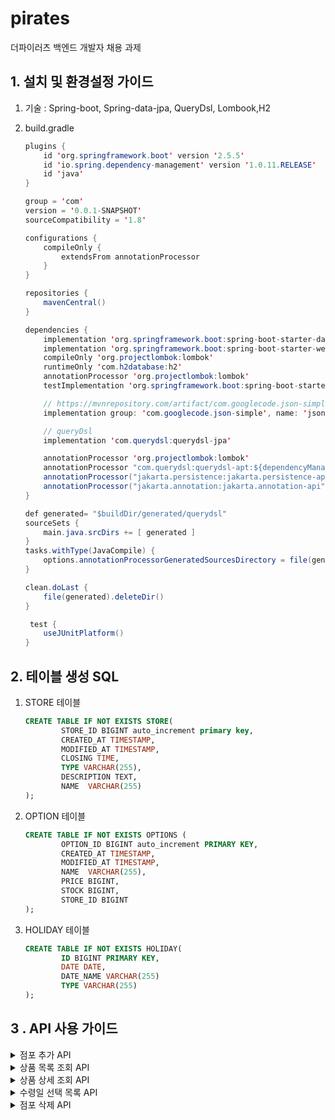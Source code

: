 # pirates

더파이러츠 백엔드 개발자 채용 과제

## 1. 설치 및 환경설정 가이드

1. 기술 : Spring-boot, Spring-data-jpa, QueryDsl, Lombook,H2
2. build.gradle

    ```java
    plugins {
        id 'org.springframework.boot' version '2.5.5'
        id 'io.spring.dependency-management' version '1.0.11.RELEASE'
        id 'java'
    }

    group = 'com'
    version = '0.0.1-SNAPSHOT'
    sourceCompatibility = '1.8'

    configurations {
        compileOnly {
            extendsFrom annotationProcessor
        }
    }

    repositories {
        mavenCentral()
    }

    dependencies {
        implementation 'org.springframework.boot:spring-boot-starter-data-jpa'
        implementation 'org.springframework.boot:spring-boot-starter-web'
        compileOnly 'org.projectlombok:lombok'
        runtimeOnly 'com.h2database:h2'
        annotationProcessor 'org.projectlombok:lombok'
        testImplementation 'org.springframework.boot:spring-boot-starter-test'

        // https://mvnrepository.com/artifact/com.googlecode.json-simple/json-simple
        implementation group: 'com.googlecode.json-simple', name: 'json-simple', version: '1.1.1'

        // queryDsl
        implementation 'com.querydsl:querydsl-jpa'

        annotationProcessor 'org.projectlombok:lombok'
        annotationProcessor "com.querydsl:querydsl-apt:${dependencyManagement.importedProperties['querydsl.version']}:jpa"
        annotationProcessor("jakarta.persistence:jakarta.persistence-api")
        annotationProcessor("jakarta.annotation:jakarta.annotation-api")
    }

    def generated= "$buildDir/generated/querydsl"
    sourceSets {
        main.java.srcDirs += [ generated ]
    }
    tasks.withType(JavaCompile) {
        options.annotationProcessorGeneratedSourcesDirectory = file(generated)
    }

    clean.doLast {
        file(generated).deleteDir()
    }

     test {
        useJUnitPlatform()
    }
    ```

## 2. 테이블 생성 SQL

1. STORE 테이블

    ```sql
    CREATE TABLE IF NOT EXISTS STORE(
    		STORE_ID BIGINT auto_increment primary key, 
    		CREATED_AT TIMESTAMP, 
    		MODIFIED_AT TIMESTAMP,
    		CLOSING TIME,
    		TYPE VARCHAR(255),
    		DESCRIPTION TEXT,
    		NAME  VARCHAR(255)
    );
    ```

2. OPTION 테이블

    ```sql
    CREATE TABLE IF NOT EXISTS OPTIONS (
    		OPTION_ID BIGINT auto_increment PRIMARY KEY, 
    		CREATED_AT TIMESTAMP, 
    		MODIFIED_AT TIMESTAMP,
    		NAME  VARCHAR(255),
    		PRICE BIGINT,
    		STOCK BIGINT,
    		STORE_ID BIGINT
    );
    ```

3. HOLIDAY 테이블

    ```sql
    CREATE TABLE IF NOT EXISTS HOLIDAY(
    		ID BIGINT PRIMARY KEY, 
    		DATE DATE, 
    		DATE_NAME VARCHAR(255)
    		TYPE VARCHAR(255)
    );
    ```

## 3 . API 사용 가이드

<details>
   <summary>점포 추가 API</summary>
   
   |기능|Method|URL|
   |------|---|---|
   |점포 추가|POST|/api/stores|

- Request
```json
{
	"name": "노르웨이산 연어",
	"description": "노르웨이산 연어 300g, 500g, 반마리 필렛",
	"delivery": {
            "type": "fast",
            "closing": "12:00"
        },
        "options": [
            {
               "name": "생연어 몸통살 300g",
               "price": 10000,
               "stock": 99
            },
            {
               "name": "생연어 몸통살 500g",
               "price": 20000,
               "stock": 99
            }
        ]
}
```
- Response
```json
  1
```


</details>

<details>
   <summary>상품 목록 조회 API</summary>

   |기능|Method|URL|
   |------|---|---|
   |상품 목록 조회|GET|/api/stores|

- Request

- Response
```json
  [
   {
      "name": "완도전복",
      "description": "산지직송 완도 전복 1kg (7미~60미)",
      "price": "10,000 ~"
   },
   {
      "name": "노르웨이산 연어",
      "description": "노르웨이산 연어 300g, 500g, 반마리 필렛",
      "price": "10,000 ~"
   }
]
```


</details>
<details>
   <summary>상품 상세 조회 API</summary>

   |기능|Method|URL|
   |------|----|-----|
   |상품 상세 조회|GET|/api/stores/{id}|

- Request
- Response
```json
 {
   "name": "노르웨이산 연어",
   "description": "노르웨이산 연어 300g, 500g, 반마리 필렛",
   "delivery": "fast",
   "options": [
      {
         "name": "생연어 몸통살 300g",
         "price": 10000
      },
      {
         "name": "생연어 몸통살 500g",
         "price": 20000
      }
   ]
}
```


</details>
<details>
   <summary>수령일 선택 목록 API</summary>

   |기능|Method|URL|
   |------|---|---|
   |수령일 선택 목록|GET|/api/stores/arrives/{id}|

PDF상의 응답일은 화요일 부터 시작으로 되어있지만 월요일이 공휴일 이므로 화요일 수요일부터 수령이 가능한 것으로 생각 되어 수정하였습니다.
- Request


- Response
```json
[
   {
      "date": "10월 13일 수요일"
   },
   {
      "date": "10월 14일 목요일"
   },
   {
      "date": "10월 15일 금요일"
   },
   {
      "date": "10월 16일 토요일"
   },
   {
      "date": "10월 18일 월요일"
   }
]

```


</details>
<details>
   <summary> 점포 삭제 API</summary>

   |기능|Method|URL|
   |------|---|---|
   |점포 삭제|DELETE|/api/stores/{id}|


</details>
